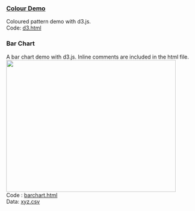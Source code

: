 ### [Colour Demo](https://mayojich.github.io/d3/d3)
Coloured pattern demo with d3.js.  
Code: [d3.html](https://github.com/mayojich/d3/blob/master/d3.html)

### Bar Chart
A bar chart demo with d3.js. Inline comments are included in the html file.  
<img src="https://raw.githubusercontent.com/mayojich/d3/master/barchart/d3-barchart.PNG" width="450" height="350" />  
Code : [barchart.html](https://github.com/mayojich/d3/blob/master/barchart/barchart.html)  
Data: [xyz.csv](https://github.com/mayojich/d3/blob/master/barchart/xyz.csv)
